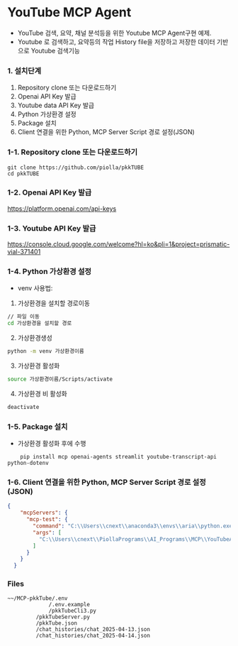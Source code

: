 # YouTube MCP Agent 
- YouTube 검색, 요약, 채널 분석등을 위한 Youtube MCP Agent구현 예제.
- Youtube 로 검색하고, 요약등의 작업 History file을 저장하고 저장한 데이터 기반으로 Youtube 검색기능


### 1. 설치단계  
1) Repository clone 또는 다운로드하기
2) Openai API Key 발급
3) Youtube data API Key 발급
4) Python 가상환경 설정
5) Package 설치
6) Client 연결을 위한 Python, MCP Server Script 경로 설정(JSON)   


### 1-1. Repository clone 또는 다운로드하기
```shell
git clone https://github.com/piolla/pkkTUBE
cd pkkTUBE
```

### 1-2. Openai API Key 발급 
https://platform.openai.com/api-keys 

### 1-3. Youtube API Key 발급 
https://console.cloud.google.com/welcome?hl=ko&pli=1&project=prismatic-vial-371401

### 1-4. Python 가상환경 설정 
- venv 사용법:
1) 가상환경을 설치할 경로이동 
```bash
// 파일 이동
cd 가상환경을 설치할 경로
```
2) 가상환경생성
```bash
python -m venv 가상환경이름
```

3) 가상환경 활성화
```bash
source 가상환경이름/Scripts/activate
```
4) 가상환경 비 활성화
```bash
deactivate
```

### 1-5. Package 설치 
- 가상환경 활성화 후에 수행 
```shell
    pip install mcp openai-agents streamlit youtube-transcript-api python-dotenv
```

### 1-6. Client 연결을 위한 Python, MCP Server Script 경로 설정(JSON)  
```json
{
    "mcpServers": {
      "mcp-test": {
        "command": "C:\\Users\\cnext\\anaconda3\\envs\\aria\\python.exe",
        "args": [
          "C:\\Users\\cnext\\PiollaPrograms\\AI_Programs\\MCP\\YouTubeAgent\\2_mcp_server.py"
        ]
      }
    }
  }
```
### Files
```script
~~/MCP-pkkTube/.env 
             /.env.example 
             /pkkTubeCli3.py 
	     /pkkTubeServer.py 
	     /pkkTube.json 
	     /chat_histories/chat_2025-04-13.json 
	     /chat_histories/chat_2025-04-14.json 
```
